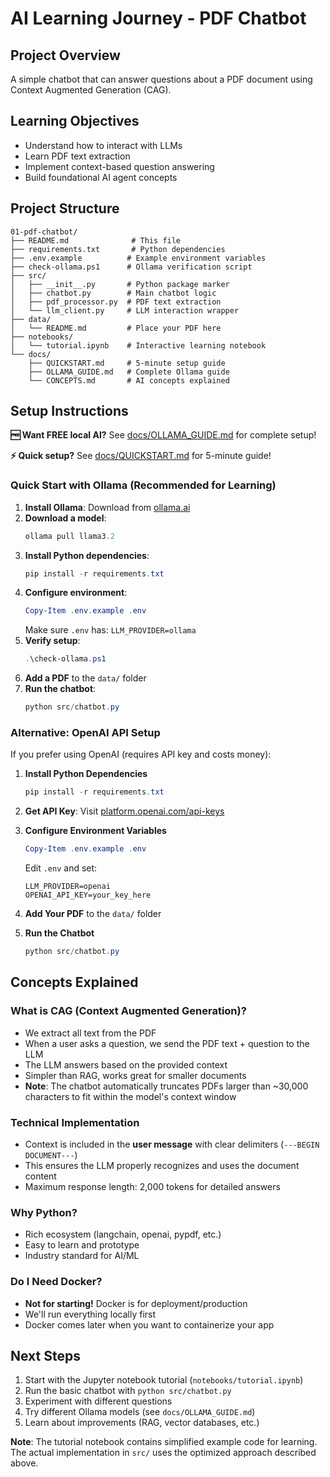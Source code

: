 # AI Learning Journey - PDF Chatbot

## Project Overview
A simple chatbot that can answer questions about a PDF document using Context Augmented Generation (CAG).

## Learning Objectives
- Understand how to interact with LLMs
- Learn PDF text extraction
- Implement context-based question answering
- Build foundational AI agent concepts

## Project Structure
```
01-pdf-chatbot/
├── README.md              # This file
├── requirements.txt       # Python dependencies
├── .env.example          # Example environment variables
├── check-ollama.ps1      # Ollama verification script
├── src/
│   ├── __init__.py       # Python package marker
│   ├── chatbot.py        # Main chatbot logic
│   ├── pdf_processor.py  # PDF text extraction
│   └── llm_client.py     # LLM interaction wrapper
├── data/
│   └── README.md         # Place your PDF here
├── notebooks/
│   └── tutorial.ipynb    # Interactive learning notebook
└── docs/
    ├── QUICKSTART.md     # 5-minute setup guide
    ├── OLLAMA_GUIDE.md   # Complete Ollama guide
    └── CONCEPTS.md       # AI concepts explained
```

## Setup Instructions

**🆓 Want FREE local AI?** See [docs/OLLAMA_GUIDE.md](docs/OLLAMA_GUIDE.md) for complete setup!

**⚡ Quick setup?** See [docs/QUICKSTART.md](docs/QUICKSTART.md) for 5-minute guide!

### Quick Start with Ollama (Recommended for Learning)

1. **Install Ollama**: Download from [ollama.ai](https://ollama.ai/)
2. **Download a model**: 
   ```powershell
   ollama pull llama3.2
   ```
3. **Install Python dependencies**:
   ```powershell
   pip install -r requirements.txt
   ```
4. **Configure environment**:
   ```powershell
   Copy-Item .env.example .env
   ```
   Make sure `.env` has: `LLM_PROVIDER=ollama`
5. **Verify setup**:
   ```powershell
   .\check-ollama.ps1
   ```
6. **Add a PDF** to the `data/` folder
7. **Run the chatbot**:
   ```powershell
   python src/chatbot.py
   ```

### Alternative: OpenAI API Setup

If you prefer using OpenAI (requires API key and costs money):

1. **Install Python Dependencies**
   ```powershell
   pip install -r requirements.txt
   ```

2. **Get API Key**: Visit [platform.openai.com/api-keys](https://platform.openai.com/api-keys)

3. **Configure Environment Variables**
   ```powershell
   Copy-Item .env.example .env
   ```
   Edit `.env` and set:
   ```
   LLM_PROVIDER=openai
   OPENAI_API_KEY=your_key_here
   ```

4. **Add Your PDF** to the `data/` folder

5. **Run the Chatbot**
   ```powershell
   python src/chatbot.py
   ```

## Concepts Explained

### What is CAG (Context Augmented Generation)?
- We extract all text from the PDF
- When a user asks a question, we send the PDF text + question to the LLM
- The LLM answers based on the provided context
- Simpler than RAG, works great for smaller documents
- **Note**: The chatbot automatically truncates PDFs larger than ~30,000 characters to fit within the model's context window

### Technical Implementation
- Context is included in the **user message** with clear delimiters (`---BEGIN DOCUMENT---`)
- This ensures the LLM properly recognizes and uses the document content
- Maximum response length: 2,000 tokens for detailed answers

### Why Python?
- Rich ecosystem (langchain, openai, pypdf, etc.)
- Easy to learn and prototype
- Industry standard for AI/ML

### Do I Need Docker?
- **Not for starting!** Docker is for deployment/production
- We'll run everything locally first
- Docker comes later when you want to containerize your app

## Next Steps
1. Start with the Jupyter notebook tutorial (`notebooks/tutorial.ipynb`)
2. Run the basic chatbot with `python src/chatbot.py`
3. Experiment with different questions
4. Try different Ollama models (see `docs/OLLAMA_GUIDE.md`)
5. Learn about improvements (RAG, vector databases, etc.)

**Note**: The tutorial notebook contains simplified example code for learning. The actual implementation in `src/` uses the optimized approach described above.
